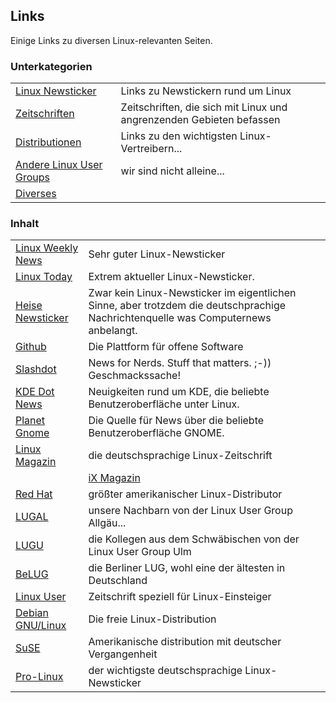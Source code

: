 ## Links
Einige Links zu diversen Linux-relevanten Seiten.

### Unterkategorien
|||
|-|-|
|[Linux Newsticker](/Links/LinuxNewsticker/) | Links zu Newstickern rund um Linux |
|[Zeitschriften](/Links/Zeitschriften/)|Zeitschriften, die sich mit Linux und angrenzenden Gebieten befassen |
|[Distributionen](/Links/Distributionen/) | Links zu den wichtigsten Linux-Vertreibern... |
|[Andere Linux User Groups](/Links/LUGs) |	wir sind nicht alleine... |
|[Diverses](/Links/Diverses/) |

### Inhalt
|||
|-|-|
|[Linux Weekly News](https://lwn.net/) |	Sehr guter Linux-Newsticker |
|[Linux Today](http://www.linuxtoday.com/) | Extrem aktueller Linux-Newsticker. |
|[Heise Newsticker](https://www.heise.de/newsticker/) |	Zwar kein Linux-Newsticker im eigentlichen Sinne, aber trotzdem die deutschprachige Nachrichtenquelle was Computernews anbelangt. |
|[Github](https://github.com/) | Die Plattform für offene Software |
|[Slashdot](https://slashdot.org/) | News for Nerds. Stuff that matters. ;-)) Geschmackssache! |
|[KDE Dot News](https://dot.kde.org/) |	Neuigkeiten rund um KDE, die beliebte Benutzeroberfläche unter Linux. |
|[Planet Gnome](https://news.gnome.org/) | Die Quelle für News über die beliebte Benutzeroberfläche GNOME. |
|[Linux Magazin](https://www.linux-magazin.de/) | die deutschsprachige Linux-Zeitschrift |
||[iX Magazin](https://www.heise.de/ix/)|Magazin für professionelle Informationstechnik. Viele Artikel über Unix, oftmals unter spezieller Berücksichtigung von Linux|
|[Red Hat](http://www.redhat.de/)| größter amerikanischer Linux-Distributor|
|[LUGAL](http://www.lugal.org/)|unsere Nachbarn von der Linux User Group Allgäu...|
|[LUGU](http://www.lugulm.de/dokuwiki/doku.php)|die Kollegen aus dem Schwäbischen von der Linux User Group Ulm|
|[BeLUG](http://www.belug.org/)|die Berliner LUG, wohl eine der ältesten in Deutschland|
|[Linux User](http://www.linux-user.de/)|Zeitschrift speziell für Linux-Einsteiger|
|[Debian GNU/Linux](https://www.debian.org/)|Die freie Linux-Distribution|
|[SuSE](https://www.suse.com/de-de/)|Amerikanische distribution mit deutscher Vergangenheit|
|[Pro-Linux](http://www.pro-linux.de/)|	der wichtigste deutschsprachige Linux-Newsticker|
